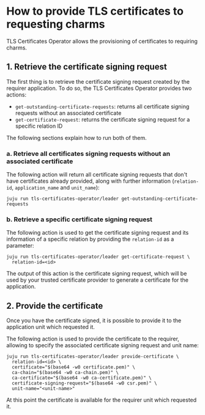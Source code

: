 # How to provide TLS certificates to requesting charms
TLS Certificates Operator allows the provisioning of certificates to requiring charms.

## 1. Retrieve the certificate signing request
The first thing is to retrieve the certificate signing request created by the requirer application.
To do so, the TLS Certificates Operator provides two actions:
* `get-outstanding-certificate-requests`: returns all certificate signing requests without an associated certificate
* `get-certificate-request`: returns the certificate signing request for a specific relation ID

The following sections explain how to run both of them.

### a. Retrieve all certificates signing requests without an associated certificate
The following action will return all certificate signing requests that don't have certificates already provided, along with further information (`relation-id`, `application_name` and `unit_name`):
```shell
juju run tls-certificates-operator/leader get-outstanding-certificate-requests
```

### b. Retrieve a specific certificate signing request
The following action is used to get the certificate signing request and its information of a specific relation by providing the `relation-id` as a parameter:
```shell
juju run tls-certificates-operator/leader get-certificate-request \
  relation-id=<id>
```

The output of this action is the certificate signing request, which will be used by your trusted certificate provider to generate a certificate for the application.

## 2. Provide the certificate
Once you have the certificate signed, it is possible to provide it to the application unit which requested it.

The following action is used to provide the certificate to the requirer, allowing to specify the associated certificate signing request and unit name:
```shell
juju run tls-certificates-operator/leader provide-certificate \
  relation-id=<id> \
  certificate="$(base64 -w0 certificate.pem)" \
  ca-chain="$(base64 -w0 ca-chain.pem)" \
  ca-certificate="$(base64 -w0 ca-certificate.pem)" \
  certificate-signing-request="$(base64 -w0 csr.pem)" \
  unit-name="<unit-name>"
```
At this point the certificate is available for the requirer unit which requested it.